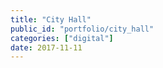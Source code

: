 ```yaml
---
title: "City Hall"
public_id: "portfolio/city_hall"
categories: ["digital"]
date: 2017-11-11
---
```

